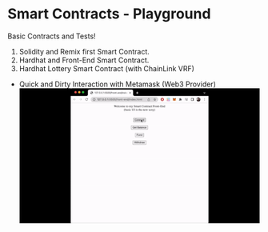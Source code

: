 # Smart Contracts - Playground

Basic Contracts and Tests!

1) Solidity and Remix first Smart Contract.
2) Hardhat and Front-End Smart Contract.
3) Hardhat Lottery Smart Contract (with ChainLink VRF)

* Quick and Dirty Interaction with Metamask (Web3 Provider)
![](https://github.com/royyannick/smart-contracts-playground/blob/main/hardhat-fund-me-fcc/Web3-FrontEnd.gif)


